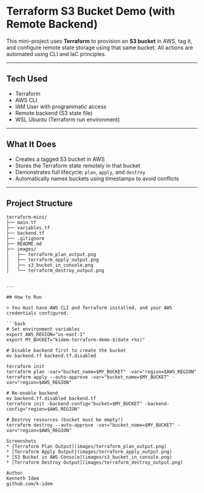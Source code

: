 # Terraform S3 Bucket Demo (with Remote Backend)

This mini-project uses **Terraform** to provision an **S3 bucket** in AWS, tag it, and configure remote state storage using that same bucket. All actions are automated using CLI and IaC principles.

---

## Tech Used

- Terraform
- AWS CLI
- IAM User with programmatic access
- Remote backend (S3 state file)
- WSL Ubuntu (Terraform run environment)

---

## What It Does

- Creates a tagged S3 bucket in AWS
- Stores the Terraform state remotely in that bucket
- Demonstrates full lifecycle: `plan`, `apply`, and `destroy`
- Automatically names buckets using timestamps to avoid conflicts

---

## Project Structure

```text
terraform-mini/
├── main.tf
├── variables.tf
├── backend.tf
├── .gitignore
├── README.md
├── images/
│   ├── terraform_plan_output.png
│   ├── terraform_apply_output.png
│   ├── s3_bucket_in_console.png
│   └── terraform_destroy_output.png


---

## How to Run

> You must have AWS CLI and Terraform installed, and your AWS credentials configured.

```bash
# Set environment variables
export AWS_REGION="us-east-1"
export MY_BUCKET="kidem-terraform-demo-$(date +%s)"

# Disable backend first to create the bucket
mv backend.tf backend.tf.disabled

terraform init
terraform plan -var="bucket_name=$MY_BUCKET" -var="region=$AWS_REGION"
terraform apply --auto-approve -var="bucket_name=$MY_BUCKET" -var="region=$AWS_REGION"

# Re-enable backend
mv backend.tf.disabled backend.tf
terraform init -backend-config="bucket=$MY_BUCKET" -backend-config="region=$AWS_REGION"

# Destroy resources (bucket must be empty!)
terraform destroy --auto-approve -var="bucket_name=$MY_BUCKET" -var="region=$AWS_REGION"

Screenshots
* [Terraform Plan Output](images/terraform_plan_output.png)
* [Terraform Apply Output](images/terraform_apply_output.png)
* [S3 Bucket in AWS Console](images/s3_bucket_in_console.png)
* [Terraform Destroy Output](images/terraform_destroy_output.png)

Author
Kenneth Idem
github.com/k-idem
